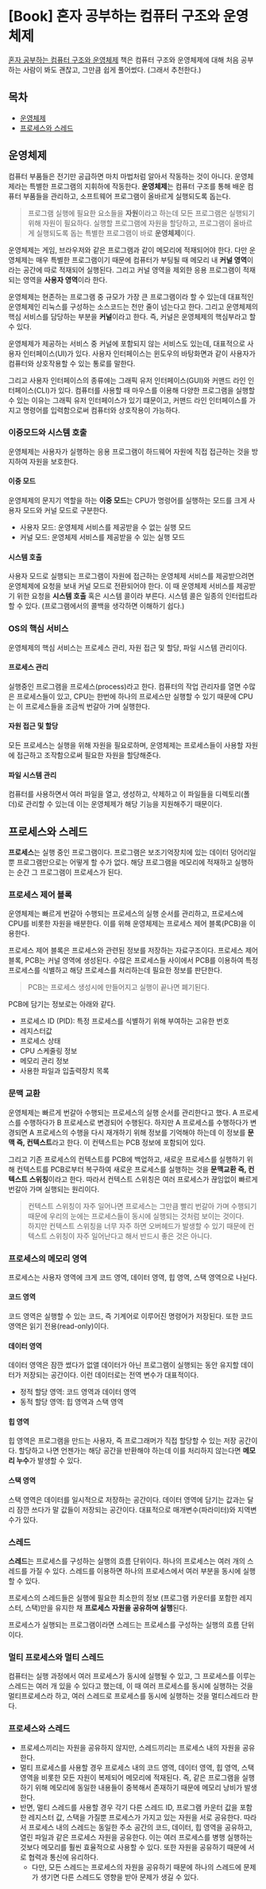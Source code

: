 # [Book] 혼자 공부하는 컴퓨터 구조와 운영체제

[혼자 공부하는 컴퓨터 구조와 운영체제](https://www.yes24.com/Product/Goods/111378840) 책은 컴퓨터 구조와 운영체제에 대해 처음 공부하는 사람이 봐도 괜찮고, 그만큼 쉽게 풀어썼다. (그래서 추천한다.)

## 목차

- [운영체제](#운영체제)
- [프로세스와 스레드](#프로세스와-스레드)

## 운영체제

컴퓨터 부품들은 전기만 공급하면 마치 마법처럼 알아서 작동하는 것이 아니다. 운영체제라는 특별한 프로그램의 지휘하에 작동한다. **운영체제**는 컴퓨터 구조를 통해 배운 컴퓨터 부품들을 관리하고, 소프트웨어 프로그램이 올바르게 실행되도록 돕는다.

> 프로그램 실행에 필요한 요소들을 **자원**이라고 하는데 모든 프로그램은 실행되기 위해 자원이 필요하다. 실행할 프로그램에 자원을 할당하고, 프로그램이 올바르게 실행되도록 돕는 특별한 프로그램이 바로 **운영체제**이다.

운영체제는 게임, 브라우저와 같은 프로그램과 같이 메모리에 적재되어야 한다. 다만 운영체제는 매우 특별한 프로그램이기 때문에 컴퓨터가 부팅될 때 메모리 내 **커널 영역**이라는 공간에 따로 적재되어 실행된다. 그리고 커널 영역을 제외한 응용 프로그램이 적재되는 영역을 **사용자 영역**이라 한다.

운영체제는 현존하는 프로그램 중 규모가 가장 큰 프로그램이라 할 수 있는데 대표적인 운영체제인 리눅스를 구성하는 소스코드는 천만 줄이 넘는다고 한다. 그리고 운영체제의 핵심 서비스를 담당하는 부분을 **커널**이라고 한다. 즉, 커널은 운영체제의 핵심부라고 할 수 있다.

운영체제가 제공하는 서비스 중 커널에 포함되지 않는 서비스도 있는데, 대표적으로 사용자 인터페이스(UI)가 있다. 사용자 인터페이스는 윈도우의 바탕화면과 같이 사용자가 컴퓨터와 상호작용할 수 있는 통로를 말한다.

그리고 사용자 인터페이스의 종류에는 그래픽 유저 인터페이스(GUI)와 커맨드 라인 인터페이스(CLI)가 있다. 컴퓨터를 사용할 때 마우스를 이용해 다양한 프로그램을 실행할 수 있는 이유는 그래픽 유저 인터페이스가 있기 떄문이고, 커맨드 라인 인터페이스를 가지고 명령어를 입력함으로써 컴퓨터와 상호작용이 가능하다.

### 이중모드와 시스템 호출

운영체제는 사용자가 실행하는 응용 프로그램이 하드웨어 자원에 직접 접근하는 것을 방지하여 자원을 보호한다.

#### 이중 모드

운영체제의 문지기 역할을 하는 **이중 모드**는 CPU가 명령어를 실행하는 모드를 크게 사용자 모드와 커널 모드로 구분한다.

- 사용자 모드: 운영체제 서비스를 제공받을 수 없는 실행 모드
- 커널 모드: 운영체제 서비스를 제공받을 수 있는 실행 모드

#### 시스템 호출

사용자 모드로 실행되는 프로그램이 자원에 접근하는 운영체제 서비스를 제공받으려면 운영체제에 요청을 보내 커널 모드로 전환되어야 한다. 이 때 운영체제 서비스를 제공받기 위한 요청을 **시스템 호출** 혹은 시스템 콜이라 부른다. 시스템 콜은 일종의 인터럽트라 할 수 있다. (프로그램에서의 콜백을 생각하면 이해하기 쉽다.)

### OS의 핵심 서비스

운영체제의 핵심 서비스는 프로세스 관리, 자원 접근 및 할당, 파일 시스템 관리이다.

#### 프로세스 관리

실행중인 프로그램을 프로세스(process)라고 한다. 컴퓨터의 작업 관리자를 열면 수많은 프로세스들이 있고, CPU는 한번에 하나의 프로세스만 실행할 수 있기 때문에 CPU는 이 프로세스들을 조금씩 번갈아 가며 실행한다.

#### 자원 접근 및 할당

모든 프로세스는 실행을 위해 자원을 필요로하며, 운영체제는 프로세스들이 사용할 자원에 접근하고 조작함으로써 필요한 자원을 할당해준다.

#### 파일 시스템 관리

컴퓨터를 사용하면서 여러 파일을 열고, 생성하고, 삭제하고 이 파일들을 디렉토리(폴더)로 관리할 수 있는데 이는 운영체제가 해당 기능을 지원해주기 때문이다.

## 프로세스와 스레드

**프로세스**는 실행 중인 프로그램이다. 프로그램은 보조기억장치에 있는 데이터 덩어리일 뿐 프로그램만으로는 어떻게 할 수가 없다. 해당 프로그램을 메모리에 적재하고 실행하는 순간 그 프로그램이 프로세스가 된다.

### 프로세스 제어 블록

운영체제는 빠르게 번갈아 수행되는 프로세스의 실행 순서를 관리하고, 프로세스에 CPU를 비롯한 자원을 배분한다. 이를 위해 운영체제는 프로세스 제어 블록(PCB)을 이용한다.

프로세스 제어 블록은 프로세스와 관련된 정보를 저장하는 자료구조이다. 프로세스 제어 블록, PCB는 커널 영역에 생성된다. 수많은 프로세스들 사이에서 PCB를 이용하여 특정 프로세스를 식별하고 해당 프로세스를 처리하는데 필요한 정보를 판단한다.

> PCB는 프로세스 생성시에 만들어지고 실행이 끝나면 폐기된다.

PCB에 담기는 정보로는 아래와 같다.

- 프로세스 ID (PID): 특정 프로세스를 식별하기 위해 부여하는 고유한 번호
- 레지스터값
- 프로세스 상태
- CPU 스케줄링 정보
- 메모리 관리 정보
- 사용한 파일과 입출력장치 목록

### 문맥 교환

운영체제는 빠르게 번갈아 수행되는 프로세스의 실행 순서를 관리한다고 했다. A 프로세스를 수행하다가 B 프로세스로 변경되어 수행된다. 하지만 A 프로세스를 수행하다가 변경되면 A 프로세스의 수행을 다시 재개하기 위해 정보를 기억해야 하는데 이 정보를 **문맥 즉, 컨텍스트**라고 한다. 이 컨텍스트는 PCB 정보에 포함되어 있다.

그리고 기존 프로세스의 컨텍스트를 PCB에 백업하고, 새로운 프로세스를 실행하기 위해 컨텍스트를 PCB로부터 복구하여 새로운 프로세스를 실행하는 것을 **문맥교환 즉, 컨텍스트 스위칭**이라고 한다. 따라서 컨텍스트 스위칭은 여러 프로세스가 끊임없이 빠르게 번갈아 가며 실행되는 원리이다.

> 컨텍스트 스위칭이 자주 일어나면 프로세스는 그만큼 빨리 번갈아 가며 수행되기 때문에 우리의 눈에는 프로세스들이 동시에 실행되는 것처럼 보이는 것이다.  
> 하지만 컨텍스트 스위칭을 너무 자주 하면 오버헤드가 발생할 수 있기 때문에 컨텍스트 스위칭이 자주 일어난다고 해서 반드시 좋은 것은 아니다.

### 프로세스의 메모리 영역

프로세스는 사용자 영역에 크게 코드 영역, 데이터 영역, 힙 영역, 스택 영역으로 나뉜다.

#### 코드 영역

코드 영역은 실행할 수 있는 코드, 즉 기계어로 이루어진 명령어가 저장된다. 또한 코드 영역은 읽기 전용(read-only)이다.

#### 데이터 영역

데이터 영역은 잠깐 썼다가 없앨 데이터가 아닌 프로그램이 실행되는 동안 유지할 데이터가 저장되는 공간이다. 이런 데이터로는 전역 변수가 대표적이다.

- 정적 할당 영역: 코드 영역과 데이터 영역
- 동적 할당 영역: 힙 영역과 스택 영역

#### 힙 영역

힙 영역은 프로그램을 만드는 사용자, 즉 프로그래머가 직접 할당할 수 있는 저장 공간이다. 할당하고 나면 언젠가는 해당 공간을 반환해야 하는데 이를 처리하지 않는다면 **메모리 누수**가 발생할 수 있다.

#### 스택 영역

스택 영역은 데이터를 일시적으로 저장하는 공간이다. 데이터 영역에 담기는 값과는 달리 잠깐 쓰다가 말 값들이 저장되는 공간이다. 대표적으로 매개변수(파라미터)와 지역변수가 있다.

### 스레드

**스레드**는 프로세스를 구성하는 실행의 흐름 단위이다. 하나의 프로세스는 여러 개의 스레드를 가질 수 있다. 스레드를 이용하면 하나의 프로세스에서 여러 부분을 동시에 실행할 수 있다.

프로세스의 스레드들은 실행에 필요한 최소한의 정보 (프로그램 카운터를 포함한 레지스터, 스택)만을 유지한 채 **프로세스 자원을 공유하며 실행**된다.

프로세스가 실행되는 프로그램이라면 스레드는 프로세스를 구성하는 실행의 흐름 단위이다.

### 멀티 프로세스와 멀티 스레드

컴퓨터는 실행 과정에서 여러 프로세스가 동시에 실행될 수 있고, 그 프로세스를 이루는 스레드는 여러 개 있을 수 있다고 했는데, 이 때 여러 프로세스를 동시에 실행하는 것을 멀티프로세스라 하고, 여러 스레드로 프로세스를 동시에 실행하는 것을 멀티스레드라 한다.

### 프로세스와 스레드

- 프로세스끼리는 자원을 공유하지 않지만, 스레드끼리는 프로세스 내의 자원을 공유한다.
- 멀티 프로세스를 사용할 경우 프로세스 내의 코드 영역, 데이터 영역, 힙 영역, 스택 영역을 비롯한 모든 자원이 복제되어 메모리에 적재된다. 즉, 같은 프로그램을 실행하기 위해 메모리에 동일한 내용들이 중복해서 존재하기 때문에 메모리 낭비가 발생한다.
- 반면, 멀티 스레드를 사용할 경우 각기 다른 스레드 ID, 프로그램 카운터 값을 포함한 레지스터 값, 스택을 가질뿐 프로세스가 가지고 있는 자원을 서로 공유한다. 따라서 프로세스 내의 스레드는 동일한 주소 공간의 코드, 데이터, 힙 영역을 공유하고, 열린 파일과 같은 프로세스 자원을 공유한다. 이는 여러 프로세스를 병행 실행하는 것보다 메모리를 훨씬 효율적으로 사용할 수 있다. 또한 자원을 공유하기 때문에 서로 협력과 통신에 유리하다.
  - 다만, 모든 스레드는 프로세스의 자원을 공유하기 때문에 하나의 스레드에 문제가 생기면 다른 스레드도 영향을 받아 문제가 생길 수 있다.
